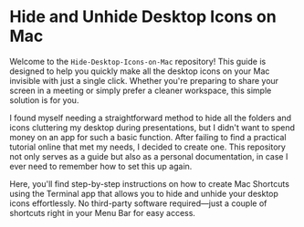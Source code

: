 # Hide and Unhide Desktop Icons on Mac

Welcome to the `Hide-Desktop-Icons-on-Mac` repository! This guide is designed to help you quickly make all the desktop icons on your Mac invisible with just a single click. Whether you're preparing to share your screen in a meeting or simply prefer a cleaner workspace, this simple solution is for you.

I found myself needing a straightforward method to hide all the folders and icons cluttering my desktop during presentations, but I didn't want to spend money on an app for such a basic function. After failing to find a practical tutorial online that met my needs, I decided to create one. This repository not only serves as a guide but also as a personal documentation, in case I ever need to remember how to set this up again.

Here, you'll find step-by-step instructions on how to create Mac Shortcuts using the Terminal app that allows you to hide and unhide your desktop icons effortlessly. No third-party software required—just a couple of shortcuts right in your Menu Bar for easy access.
